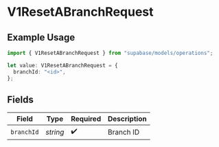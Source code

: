 # V1ResetABranchRequest

## Example Usage

```typescript
import { V1ResetABranchRequest } from "supabase/models/operations";

let value: V1ResetABranchRequest = {
  branchId: "<id>",
};
```

## Fields

| Field              | Type               | Required           | Description        |
| ------------------ | ------------------ | ------------------ | ------------------ |
| `branchId`         | *string*           | :heavy_check_mark: | Branch ID          |